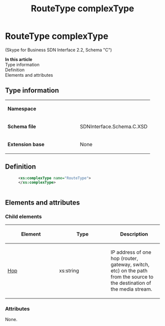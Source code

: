 ﻿---
title: RouteType complexType 
TOCTitle: RouteType complexType
ms:assetid: 10df71d4-bf18-bda6-bae6-29a757664fd7
ms:mtpsurl: https://msdn.microsoft.com/library/Mt429362(v=office.16)
ms:contentKeyID: 68250804
ms.date: 08/24/2015
mtps_version: v=office.16
dev_langs:
- xml
---

# RouteType complexType 

(Skype for Business SDN Interface 2.2, Schema "C")

**In this article**  
Type information  
Definition  
Elements and attributes  

## Type information

<table>
<colgroup>
<col style="width: 50%" />
<col style="width: 50%" />
</colgroup>
<tbody>
<tr class="odd">
<td><p><strong>Namespace</strong></p></td>
<td><p></p></td>
</tr>
<tr class="even">
<td><p><strong>Schema file</strong></p></td>
<td><p>SDNInterface.Schema.C.XSD</p></td>
</tr>
<tr class="odd">
<td><p><strong>Extension base</strong></p></td>
<td><p>None</p></td>
</tr>
</tbody>
</table>


## Definition

```xml
      <xs:complexType name="RouteType">
      </xs:complexType>
      
```

## Elements and attributes

### Child elements

<table>
<colgroup>
<col style="width: 33%" />
<col style="width: 33%" />
<col style="width: 33%" />
</colgroup>
<thead>
<tr class="header">
<th><p>Element</p></th>
<th><p>Type</p></th>
<th><p>Description</p></th>
</tr>
</thead>
<tbody>
<tr class="odd">
<td><p><a href="hop-element-routetype-complextype-skype-for-business-sdn-interface-2-2-schema-c.md">Hop</a></p></td>
<td><p>xs:string</p></td>
<td><p>IP address of one hop (router, gateway, switch, etc) on the path from the source to the destination of the media stream.</p></td>
</tr>
</tbody>
</table>


### Attributes

None.

